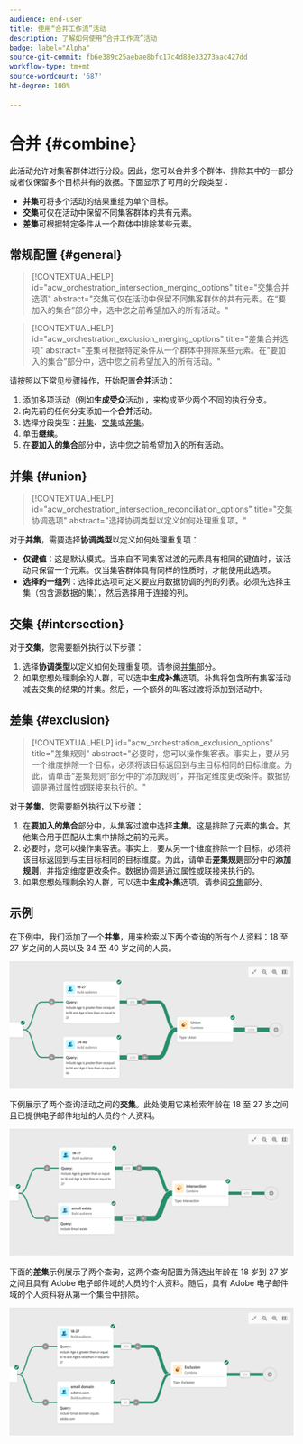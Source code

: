 ```yaml
---
audience: end-user
title: 使用“合并工作流”活动
description: 了解如何使用“合并工作流”活动
badge: label="Alpha"
source-git-commit: fb6e389c25aebae8bfc17c4d88e33273aac427dd
workflow-type: tm+mt
source-wordcount: '687'
ht-degree: 100%

---
```



# 合并 {#combine}

此活动允许对集客群体进行分段。因此，您可以合并多个群体、排除其中的一部分或者仅保留多个目标共有的数据。下面显示了可用的分段类型：

<!--
The **Combine** activity can be placed after any other activity, but not at the beginning of the workflow. Any activity can be placed after the **Combine**.
-->

* **并集**&#x200B;可将多个活动的结果重组为单个目标。
* **交集**&#x200B;可仅在活动中保留不同集客群体的共有元素。
* **差集**&#x200B;可根据特定条件从一个群体中排除某些元素。

## 常规配置 {#general}

>[!CONTEXTUALHELP]
>id="acw_orchestration_intersection_merging_options"
>title="交集合并选项"
>abstract="交集可仅在活动中保留不同集客群体的共有元素。在“要加入的集合”部分中，选中您之前希望加入的所有活动。"

>[!CONTEXTUALHELP]
>id="acw_orchestration_exclusion_merging_options"
>title="差集合并选项"
>abstract="差集可根据特定条件从一个群体中排除某些元素。在“要加入的集合”部分中，选中您之前希望加入的所有活动。"

请按照以下常见步骤操作，开始配置&#x200B;**合并**&#x200B;活动：

1. 添加多项活动（例如&#x200B;**生成受众**&#x200B;活动），来构成至少两个不同的执行分支。
1. 向先前的任何分支添加一个&#x200B;**合并**&#x200B;活动。
1. 选择分段类型：[并集](#union)、[交集](#intersection)或[差集](#exclusion)。
1. 单击&#x200B;**继续**。
1. 在&#x200B;**要加入的集合**&#x200B;部分中，选中您之前希望加入的所有活动。

## 并集 {#union}

>[!CONTEXTUALHELP]
>id="acw_orchestration_intersection_reconciliation_options"
>title="交集协调选项"
>abstract="选择协调类型以定义如何处理重复项。"

对于&#x200B;**并集**，需要选择&#x200B;**协调类型**&#x200B;以定义如何处理重复项：

* **仅键值**：这是默认模式。当来自不同集客过渡的元素具有相同的键值时，该活动只保留一个元素。仅当集客群体具有同样的性质时，才能使用此选项。
* **选择的一组列**：选择此选项可定义要应用数据协调的列的列表。必须先选择主集（包含源数据的集），然后选择用于连接的列。

## 交集 {#intersection}

对于&#x200B;**交集**，您需要额外执行以下步骤：

1. 选择&#x200B;**协调类型**&#x200B;以定义如何处理重复项。请参阅[并集](#union)部分。
1. 如果您想处理剩余的人群，可以选中&#x200B;**生成补集**&#x200B;选项。补集将包含所有集客活动减去交集的结果的并集。然后，一个额外的叫客过渡将添加到活动中。

## 差集 {#exclusion}

>[!CONTEXTUALHELP]
>id="acw_orchestration_exclusion_options"
>title="差集规则"
>abstract="必要时，您可以操作集客表。事实上，要从另一个维度排除一个目标，必须将该目标返回到与主目标相同的目标维度。为此，请单击“差集规则”部分中的“添加规则”，并指定维度更改条件。数据协调是通过属性或联接来执行的。"

对于&#x200B;**差集**，您需要额外执行以下步骤：

1. 在&#x200B;**要加入的集合**&#x200B;部分中，从集客过渡中选择&#x200B;**主集**。这是排除了元素的集合。其他集合用于匹配从主集中排除之前的元素。
1. 必要时，您可以操作集客表。事实上，要从另一个维度排除一个目标，必须将该目标返回到与主目标相同的目标维度。为此，请单击&#x200B;**差集规则**&#x200B;部分中的&#x200B;**添加规则**，并指定维度更改条件。数据协调是通过属性或联接来执行的。
1. 如果您想处理剩余的人群，可以选中&#x200B;**生成补集**&#x200B;选项。请参阅[交集](#intersection)部分。

## 示例

在下例中，我们添加了一个&#x200B;**并集**，用来检索以下两个查询的所有个人资料：18 至 27 岁之间的人员以及 34 至 40 岁之间的人员。

![](../assets/workflow-union-example.png)

下例展示了两个查询活动之间的&#x200B;**交集**。此处使用它来检索年龄在 18 至 27 岁之间且已提供电子邮件地址的人员的个人资料。

![](../assets/workflow-intersection-example.png)

下面的&#x200B;**差集**&#x200B;示例展示了两个查询，这两个查询配置为筛选出年龄在 18 岁到 27 岁之间且具有 Adobe 电子邮件域的人员的个人资料。随后，具有 Adobe 电子邮件域的个人资料将从第一个集合中排除。

![](../assets/workflow-exclusion-example.png)


